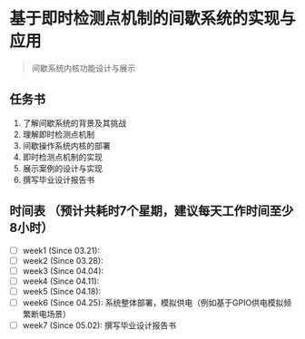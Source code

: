 # 基于即时检测点机制的间歇系统的实现与应用
> 间歇系统内核功能设计与展示

## 任务书
1. 了解间歇系统的背景及其挑战
2. 理解即时检测点机制
3. 间歇操作系统内核的部署
4. 即时检测点机制的实现
5. 展示案例的设计与实现
6. 撰写毕业设计报告书

## 时间表 （预计共耗时7个星期，建议每天工作时间至少8小时）
- [ ] week1 (Since 03.21): 
- [ ] week2 (Since 03.28): 
- [ ] week3 (Since 04.04): 
- [ ] week4 (Since 04.11): 
- [ ] week5 (Since 04.18): 
- [ ] week6 (Since 04.25): 系统整体部署，模拟供电（例如基于GPIO供电模拟频繁断电场景）
- [ ] week7 (Since 05.02): 撰写毕业设计报告书